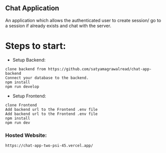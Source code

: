 
## Chat Application
An application which allows the authenticated user to create session/ go to a session if already exists and chat with the server.

# Steps to start:
- Setup Backend:
```
clone backend from https://github.com/satyamagrawalread/chat-app-backend
Connect your database to the backend.
npm install
npm run develop
```
- Setup Frontend:
```
clone Frontend
Add backend url to the Frontend .env file
Add backend url to the Frontend .env file
npm install
npm run dev
```

### Hosted Website:
```
https://chat-app-two-psi-45.vercel.app/
```






